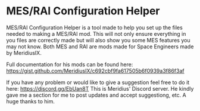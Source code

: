 # MES/RAI Configuration Helper

MES/RAI Configuration Helper is a tool made to help you set up the files needed to making a MES/RAI mod. This will not only ensure everything in you files are correctly made but will also show you some MES features you may not know.
Both MES and RAI are mods made for Space Engineers made by MeridiusIX.

Full documentation for his mods can be found here:
https://gist.github.com/MeridiusIX/c692cbf9fa617505b6f0939a3f86f3af

If you have any problem or would like to give a suggestion feel free to do it here: https://discord.gg/EbUan8T This is Meridius' Discord server. He kindly gave me a section for me to post updates and accept suggestiong, etc. A huge thanks to him.
